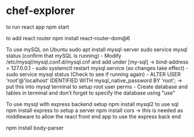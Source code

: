 # chef-explorer

to run react app
npm start

to add react router
npm install react-router-dom@6

To use mySQL on Ubuntu 
sudo apt install mysql-server
sudo service mysql status (confirm that mySQL is running)
    - Modify /etc/mysql/mysql.conf.d/mysql.cnf and add under [my-sql] ->  bind-address = 127.0.0.1
    - sudo systemctl restart mysql.service (so changes take effect)
    - sudo service mysql status (Check to see if running again)
    - ALTER USER 'root'@'localhost' IDENTIFIED WITH mysql_native_password BY 'root'; -> put this into mysql terminal to setup root user perms
    - Create database and tables in terminal and don't forget to specify the database using "use"

To use mysql with express backend setup
npm install mysql2 to use sql 
npm install express to setup a server
npm install cors -> this is needed as middleware to allow the react front end app to use the express back end

npm install body-parser